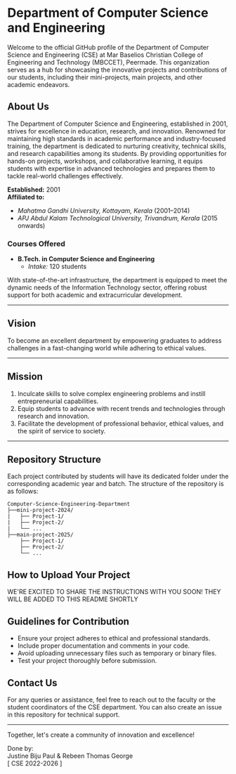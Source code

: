 # Department of Computer Science and Engineering

Welcome to the official GitHub profile of the Department of Computer Science and Engineering (CSE) at Mar Baselios Christian College of Engineering and Technology (MBCCET), Peermade. This organization serves as a hub for showcasing the innovative projects and contributions of our students, including their mini-projects, main projects, and other academic endeavors.

## About Us

The Department of Computer Science and Engineering, established in 2001, strives for excellence in education, research, and innovation. Renowned for maintaining high standards in academic performance and industry-focused training, the department is dedicated to nurturing creativity, technical skills, and research capabilities among its students. By providing opportunities for hands-on projects, workshops, and collaborative learning, it equips students with expertise in advanced technologies and prepares them to tackle real-world challenges effectively.

**Established:** 2001  
**Affiliated to:**  
- *Mahatma Gandhi University, Kottayam, Kerala* (2001–2014)  
- *APJ Abdul Kalam Technological University, Trivandrum, Kerala* (2015 onwards)  

### **Courses Offered**  
- **B.Tech. in Computer Science and Engineering**  
  - *Intake:* 120 students
    
With state-of-the-art infrastructure, the department is equipped to meet the dynamic needs of the Information Technology sector, offering robust support for both academic and extracurricular development.

---

## **Vision**  
To become an excellent department by empowering graduates to address challenges in a fast-changing world while adhering to ethical values.

---

## **Mission**  
1. Inculcate skills to solve complex engineering problems and instill entrepreneurial capabilities.  
2. Equip students to advance with recent trends and technologies through research and innovation.  
3. Facilitate the development of professional behavior, ethical values, and the spirit of service to society.

---

## Repository Structure

Each project contributed by students will have its dedicated folder under the corresponding academic year and batch. The structure of the repository is as follows:

```
Computer-Science-Engineering-Department
├──mini-project-2024/
|   ├── Project-1/
|   ├── Project-2/
|   └── ...
├──main-project-2025/
    ├── Project-1/
    ├── Project-2/
    └── ...
```


## How to Upload Your Project

WE'RE EXCITED TO SHARE THE INSTRUCTIONS WITH YOU SOON! THEY WILL BE ADDED TO THIS README SHORTLY

## Guidelines for Contribution

- Ensure your project adheres to ethical and professional standards.
- Include proper documentation and comments in your code.
- Avoid uploading unnecessary files such as temporary or binary files.
- Test your project thoroughly before submission.

## Contact Us

For any queries or assistance, feel free to reach out to the faculty or the student coordinators of the CSE department. You can also create an issue in this repository for technical support.

---

Together, let's create a community of innovation and excellence!






Done by:\
Justine Biju Paul & Rebeen Thomas George\
[ CSE 2022-2026 ]
